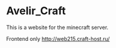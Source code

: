 # Avelir_Craft

This is a website for the minecraft server.

Frontend only http://web215.craft-host.ru/
